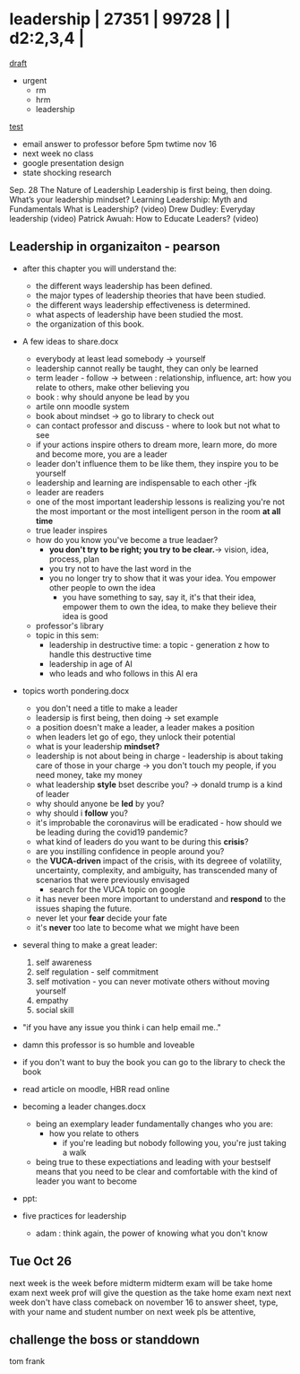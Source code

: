 # leadership | 27351 | 99728 | | d2:2,3,4 |

[draft](draft)

- urgent
  - rm
  - hrm
  - leadership

[test](test)

- email answer to professor before 5pm twtime nov 16
- next week no class
- google presentation design
- state shocking research

Sep. 28
The Nature of Leadership
Leadership is first being, then doing.
What’s your leadership mindset?
Learning Leadership: Myth and Fundamentals
What is Leadership? (video)
Drew Dudley: Everyday leadership (video)
Patrick Awuah: How to Educate Leaders? (video)

## Leadership in organizaiton - pearson

- after this chapter you will understand the:

  - the different ways leadership has been defined.
  - the major types of leadership theories that have been studied.
  - the different ways leadership effectiveness is determined.
  - what aspects of leadership have been studied the most.
  - the organization of this book.

- A few ideas to share.docx
  - everybody at least lead somebody -> yourself
  - leadership cannot really be taught, they can only be learned
  - term leader - follow -> between : relationship, influence, art: how you relate to others, make other believing you
  - book : why should anyone be lead by you
  - artile onn moodle system
  - book about mindset -> go to library to check out
  - can contact professor and discuss - where to look but not what to see
  - if your actions inspire others to dream more, learn more, do more and become more, you are a leader
  - leader don't influence them to be like them, they inspire you to be yourself
  - leadership and learning are indispensable to each other -jfk
  - leader are readers
  - one of the most important leadership lessons is realizing you're not the most important or the most intelligent person in the room **at all time**
  - true leader inspires
  - how do you know you've become a true leadaer?
    - **you don't try to be right; you try to be clear.**-> vision, idea, process, plan
    - you try not to have the last word in the
    - you no longer try to show that it was your idea. You empower other people to own the idea
      - you have something to say, say it, it's that their idea, empower them to own the idea, to make they believe their idea is good
  - professor's library
  - topic in this sem:
    - leadership in destructive time: a topic - generation z how to handle this destructive time
    - leadership in age of AI
    - who leads and who follows in this AI era
- topics worth pondering.docx

  - you don't need a title to make a leader
  - leadersip is first being, then doing -> set example
  - a position doesn't make a leader, a leader makes a position
  - when leaders let go of ego, they unlock their potential
  - what is your leadership **mindset?**
  - leadership is not about being in charge - leadership is about taking care of those in your charge -> you don't touch my people, if you need money, take my money
  - what leadership **style** bset describe you? -> donald trump is a kind of leader
  - why should anyone be **led** by you?
  - why should i **follow** you?
  - it's improbable the coronavirus will be eradicated - how should we be leading during the covid19 pandemic?
  - what kind of leaders do you want to be during this **crisis**?
  - are you instilling confidence in people around you?
  - the **VUCA-driven** impact of the crisis, with its degreee of volatility, uncertainty, complexity, and ambiguity, has transcended many of scenarios that were previously envisaged
    - search for the VUCA topic on google
  - it has never been more important to understand and **respond** to the issues shaping the future.
  - never let your **fear** decide your fate
  - it's **never** too late to become what we might have been

- several thing to make a great leader:

  1. self awareness
  2. self regulation - self commitment
  3. self motivation - you can never motivate others without moving yourself
  4. empathy
  5. social skill

- "if you have any issue you think i can help email me.."
- damn this professor is so humble and loveable
- if you don't want to buy the book you can go to the library to check the book
- read article on moodle, HBR read online

- becoming a leader changes.docx

  - being an exemplary leader fundamentally changes who you are:
    - how you relate to others
      - if you're leading but nobody following you, you're just taking a walk
  - being true to these expectiations and leading with your bestself means that you need to be clear and comfortable with the kind of leader you want to become

- ppt:
- five practices for leadership
  - adam : think again, the power of knowing what you don't know

## Tue Oct 26

next week is the week before midterm
midterm exam will be take home exam
next week prof will give the question as the take home exam
next next week don't have class
comeback on november 16 to answer sheet, type, with your name and student number on
next week pls be attentive,

## challenge the boss or standdown

tom frank
